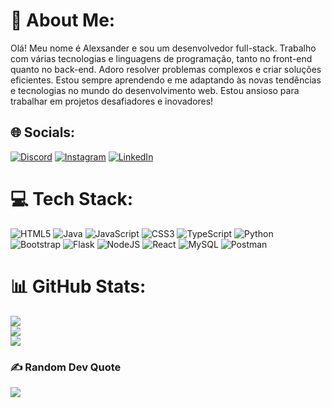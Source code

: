 # 💫 About Me:
Olá! Meu nome é Alexsander e sou um desenvolvedor full-stack. Trabalho com várias tecnologias e linguagens de programação, tanto no front-end quanto no back-end. Adoro resolver problemas complexos e criar soluções eficientes. Estou sempre aprendendo e me adaptando às novas tendências e tecnologias no mundo do desenvolvimento web. Estou ansioso para trabalhar em projetos desafiadores e inovadores!


## 🌐 Socials:
[![Discord](https://img.shields.io/badge/Discord-%237289DA.svg?logo=discord&logoColor=white)](https://discord.gg/sandero8048) [![Instagram](https://img.shields.io/badge/Instagram-%23E4405F.svg?logo=Instagram&logoColor=white)](https://instagram.com/alexsander07) [![LinkedIn](https://img.shields.io/badge/LinkedIn-%230077B5.svg?logo=linkedin&logoColor=white)](https://linkedin.com/in/Alexsander-Benjamin) 

# 💻 Tech Stack:
![HTML5](https://img.shields.io/badge/html5-%23E34F26.svg?style=for-the-badge&logo=html5&logoColor=white) ![Java](https://img.shields.io/badge/java-%23ED8B00.svg?style=for-the-badge&logo=openjdk&logoColor=white) ![JavaScript](https://img.shields.io/badge/javascript-%23323330.svg?style=for-the-badge&logo=javascript&logoColor=%23F7DF1E) ![CSS3](https://img.shields.io/badge/css3-%231572B6.svg?style=for-the-badge&logo=css3&logoColor=white) ![TypeScript](https://img.shields.io/badge/typescript-%23007ACC.svg?style=for-the-badge&logo=typescript&logoColor=white) ![Python](https://img.shields.io/badge/python-3670A0?style=for-the-badge&logo=python&logoColor=ffdd54) ![Bootstrap](https://img.shields.io/badge/bootstrap-%238511FA.svg?style=for-the-badge&logo=bootstrap&logoColor=white) ![Flask](https://img.shields.io/badge/flask-%23000.svg?style=for-the-badge&logo=flask&logoColor=white) ![NodeJS](https://img.shields.io/badge/node.js-6DA55F?style=for-the-badge&logo=node.js&logoColor=white) ![React](https://img.shields.io/badge/react-%2320232a.svg?style=for-the-badge&logo=react&logoColor=%2361DAFB) ![MySQL](https://img.shields.io/badge/mysql-%2300000f.svg?style=for-the-badge&logo=mysql&logoColor=white) ![Postman](https://img.shields.io/badge/Postman-FF6C37?style=for-the-badge&logo=postman&logoColor=white)
# 📊 GitHub Stats:
![](https://github-readme-stats.vercel.app/api?username=sndr&theme=dark&hide_border=false&include_all_commits=false&count_private=false)<br/>
![](https://github-readme-streak-stats.herokuapp.com/?user=sndr&theme=dark&hide_border=false)<br/>
![](https://github-readme-stats.vercel.app/api/top-langs/?username=sndr&theme=dark&hide_border=false&include_all_commits=false&count_private=false&layout=compact)

### ✍️ Random Dev Quote
![](https://quotes-github-readme.vercel.app/api?type=horizontal&theme=dark)

<!-- Proudly created with GPRM ( https://gprm.itsvg.in ) -->